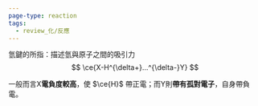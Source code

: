 ```yaml
---
page-type: reaction
tags:
  - review_化/反應
---
```

氫鍵的所指：描述氫與原子之間的吸引力
$$
\ce{X-H^{\delta+}...^{\delta-}Y}
$$

一般而言X**電負度較高**，使 $\ce{H}$ 帶正電；而Y則**帶有孤對電子**，自身帶負電。
